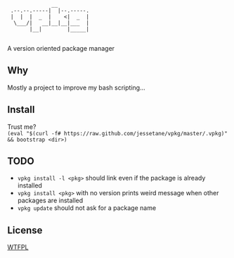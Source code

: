 ```
              __          
 .--.--.-----|  |--.-----.
 |  |  |  _  |    <|  _  |
  \___/|   __|__|__|___  |
       |__|        |_____|
	
```
A version oriented package manager

## Why
Mostly a project to improve my bash scripting...

## Install
Trust me?  
`(eval "$(curl -f# https://raw.github.com/jessetane/vpkg/master/.vpkg)" && bootstrap <dir>)`

## TODO
* `vpkg install -l <pkg>` should link even if the package is already installed
* `vpkg install <pkg>` with no version prints weird message when other packages are installed
* `vpkg update` should not ask for a package name

## License
[WTFPL](http://www.wtfpl.net/txt/copying/)
